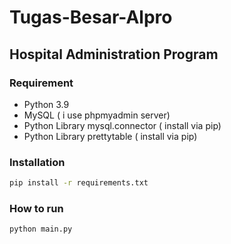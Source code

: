 # Tugas-Besar-Alpro

## Hospital Administration Program

### Requirement
- Python 3.9
- MySQL ( i use phpmyadmin server)
- Python Library mysql.connector ( install via pip)
- Python Library prettytable ( install via pip)

### Installation
```bash
pip install -r requirements.txt
```

### How to run
```bash
python main.py
```
